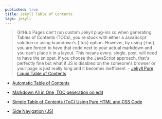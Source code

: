 ```yaml
---
published: true
title: Jekyll Table of Contents
tags: jekyll
---
```

 > GitHub Pages can't run custom Jekyll plug-ins so when generating Tables of Contents (TOCs), you're stuck with either a JavaScript solution or using kramdown's {:toc} option. However, by using {:toc}, you are forced to have that code next to your actual markdown and you can't place it in a layout. This means every. single. post. will need to have the snippet. If you choose the JavaScript approach, that's perfectly fine but what if JS is disabled on the someone's browser or your page is just really long and it becomes inefficient. - [Jekyll Pure Liquid Table of Contents](https://github.com/jossets/jekyll-toc)
 
- [ Automatic Table of Contents ](https://css-tricks.com/automatic-table-of-contents/)
- [Markdown All in One, TOC generation on edit](https://marketplace.visualstudio.com/items?itemName=yzhang.markdown-all-in-one#table-of-contents)
- [Simple Table of Contents (ToC) Using Pure HTML and CSS Code](https://www.tipsandtricks-hq.com/simple-table-of-contents-toc-using-pure-html-and-css-code-9217)

- [ Side Navigation (JS)](https://www.w3schools.com/howto/howto_js_sidenav.asp)